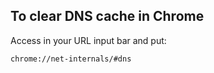 ## To clear DNS cache in Chrome

Access in your URL input bar and put:
```
chrome://net-internals/#dns
```
